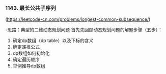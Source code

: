 ### 1143. 最长公共子序列
(https://leetcode-cn.com/problems/longest-common-subsequence/)

 -思路：典型的二维动态规划问题
 首先先回顾动态规划问题的解题步骤（五步）：
 

 1. 确定dp数组（dp table）以及下标的含义
 2. 确定递推公式
 3. dp数组如何初始化
 4. 确定遍历顺序
 5. 举例推导dp数组

<!--stackedit_data:
eyJoaXN0b3J5IjpbLTE1Nzg5NjcxMzUsMTI1ODg5NTg0M119
-->